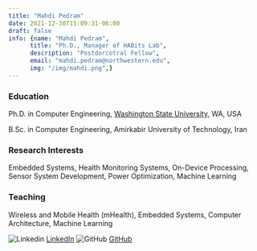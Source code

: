 ```yaml
---
title: "Mahdi Pedram"
date: 2021-12-30T15:09:31-06:00
draft: false
info: {name: "Mahdi Pedram",
      title: "Ph.D., Manager of HABits Lab",
      description: "Postdorcotral Fellow",
      email: "mahdi.pedram@northwestern.edu",
      img: "/img/mahdi.png",}
---
```



### Education

Ph.D. in Computer Engineering, [Washington State University](https://wsu.edu/), WA, USA

B.Sc. in Computer Engineering, Amirkabir University of Technology, Iran

### Research Interests

Embedded Systems, Health Monitoring Systems, On-Device Processing, Sensor System Development, Power Optimization, Machine Learning

[comment]: <> (### Selected Publications)

### Teaching

Wireless and Mobile Health (mHealth), Embedded Systems, Computer Architecture, Machine Learning

![Linkedin](https://i.stack.imgur.com/gVE0j.png) [LinkedIn](https://www.linkedin.com/in/mahdi-pedram-b29bb7107/)
![GitHub](https://i.stack.imgur.com/tskMh.png) [GitHub](https://github.com/mahdipedro/)
